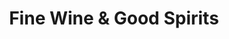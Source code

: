 ---
title: "Fine Wine & Good Spirits"
url: /philadelphia/fine-wine-und-good-spirits-south-christopher-columbus-boulevard/
shop: Spirituosen
---